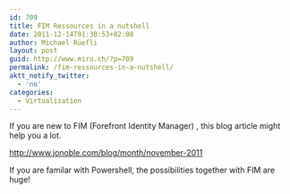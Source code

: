 ```yaml
---
id: 709
title: FIM Ressources in a nutshell
date: 2011-12-14T01:30:53+02:00
author: Michael Rüefli
layout: post
guid: http://www.miru.ch/?p=709
permalink: /fim-ressources-in-a-nutshell/
aktt_notify_twitter:
  - 'no'
categories:
  - Virtualization
---
```

If you are new to FIM (Forefront Identity Manager) , this blog article might help you a lot.

<http://www.jonoble.com/blog/month/november-2011>

If you are familar with Powershell, the possibilities together with FIM are huge!